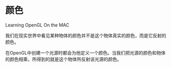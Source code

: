 # 颜色
Learning OpenGL On the MAC 

我们在现实世界中看见某种物体的颜色并不是这个物体真实的颜色，而是它反射的颜色。

在OpenGL中创建一个光源时都会为他定义一个颜色。当我们把光源的颜色和物体的颜色相乘，所得到的就是这个物体所反射该光源的颜色。
